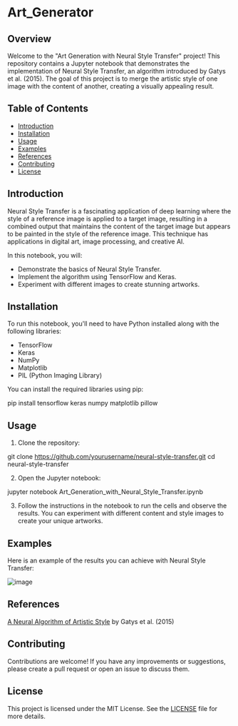 # Art_Generator
## Overview

Welcome to the "Art Generation with Neural Style Transfer" project! This repository contains a Jupyter notebook that demonstrates the implementation of Neural Style Transfer, an algorithm introduced by Gatys et al. (2015). The goal of this project is to merge the artistic style of one image with the content of another, creating a visually appealing result.

## Table of Contents

- [Introduction](#introduction)
- [Installation](#installation)
- [Usage](#usage)
- [Examples](#examples)
- [References](#references)
- [Contributing](#contributing)
- [License](#license)

## Introduction

Neural Style Transfer is a fascinating application of deep learning where the style of a reference image is applied to a target image, resulting in a combined output that maintains the content of the target image but appears to be painted in the style of the reference image. This technique has applications in digital art, image processing, and creative AI.

In this notebook, you will:
- Demonstrate the basics of Neural Style Transfer.
- Implement the algorithm using TensorFlow and Keras.
- Experiment with different images to create stunning artworks.

## Installation

To run this notebook, you'll need to have Python installed along with the following libraries:
- TensorFlow
- Keras
- NumPy
- Matplotlib
- PIL (Python Imaging Library)

You can install the required libraries using pip:

pip install tensorflow keras numpy matplotlib pillow

## Usage
1. Clone the repository:

git clone https://github.com/yourusername/neural-style-transfer.git
cd neural-style-transfer

2. Open the Jupyter notebook:

jupyter notebook Art_Generation_with_Neural_Style_Transfer.ipynb

3. Follow the instructions in the notebook to run the cells and observe the results. You can experiment with different content and style images to create your unique artworks.

## Examples
Here is an example of the results you can achieve with Neural Style Transfer:

![image](https://github.com/JaCar-868/Art_Generator/assets/172214426/9dd6089a-547c-4328-850f-c73fcacea839)


## References
[A Neural Algorithm of Artistic Style](https://arxiv.org/abs/1508.06576) by Gatys et al. (2015)

## Contributing
Contributions are welcome! If you have any improvements or suggestions, please create a pull request or open an issue to discuss them.

## License
This project is licensed under the MIT License. See the [LICENSE](https://github.com/JaCar-868/Disease-Progression/blob/main/LICENSE) file for more details.
